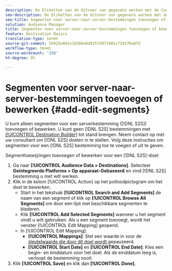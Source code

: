 ```yaml
---
description: De Etiketten van de Uitvoer van gegevens werken met de Controles van de Uitvoer u op een gegevensbron plaatst. De Etiketten van de Uitvoer van gegevens verhinderen u beperkte eigenschappen aan een segment toe te voegen en segmentgegevens naar een bestemming te verzenden. U kunt meerdere exportlabels instellen op een nieuw of bestaand cookie- of URL-doel.
seo-description: De Etiketten van de Uitvoer van gegevens werken met de Controles van de Uitvoer u op een gegevensbron plaatst. De Etiketten van de Uitvoer van gegevens verhinderen u beperkte eigenschappen aan een segment toe te voegen en segmentgegevens naar een bestemming te verzenden. U kunt meerdere exportlabels instellen op een nieuw of bestaand cookie- of URL-doel.
seo-title: Segmenten voor server-naar-server-bestemmingen toevoegen of bewerken
solution: Audience Manager
title: Segmenten voor server-naar-server-bestemmingen toevoegen of bewerken
feature: Destination Basics
translation-type: tm+mt
source-git-commit: 55925e803e16580e0d9357d973405cf39370a8fd
workflow-type: tm+mt
source-wordcount: '258'
ht-degree: 8%

---
```



# Segmenten voor server-naar-server-bestemmingen toevoegen of bewerken {#add-edit-segments}

U kunt alleen segmenten voor een serverbestemming ([!DNL S2S]) toevoegen of bewerken. U kunt geen [!DNL S2S] bestemmingen met [[!UICONTROL Destination Builder]](/help/using/features/destinations/destination-builder.md) tot stand brengen. Neem contact op met uw consultant om [!DNL S2S] doelen in te stellen. Volg deze instructies om segmenten voor een [!DNL S2S] bestemming toe te voegen of uit te geven.

<!-- destination-s2s-edit.xml -->

Segmenttoewijzingen toevoegen of bewerken voor een [!DNL S2S]-doel:

1. Ga naar **[!UICONTROL Audience Data > Destinations]**. Selecteer **Geïntegreerde Platforms > Op apparaat-Gebaseerd** en vind [!DNL S2S] bestemming u met wilt werken.
2. Klik in de kolom [!UICONTROL Action] op het potloodpictogram om het doel te bewerken.
   * Start in het tekstvak **[!UICONTROL Search and Add Segments]** de naam van een segment of klik op **[!UICONTROL Browse All Segments]** om door een lijst met beschikbare segmenten te bladeren.
   * Klik **[!UICONTROL Add Selected Segments]** wanneer u het segment vindt u wilt gebruiken. Als u een segment toevoegt, wordt het venster [!UICONTROL Edit Mapping] geopend.
   * In [!UICONTROL Edit Mapping]:
      * **[!UICONTROL Mappings]**: Stel een waarde in voor de  [sleutelwaarde die door dit doel wordt ](../../features/destinations/key-value-pairs.md) gepauzeerd.
      * **[!UICONTROL Start Date]** en  **[!UICONTROL End Date]**: Kies een begin- en einddatum voor het doel. Als de einddatum leeg is, verloopt de bestemming nooit.
3. Klik **[!UICONTROL Save]** en klik dan **[!UICONTROL Done]**.
